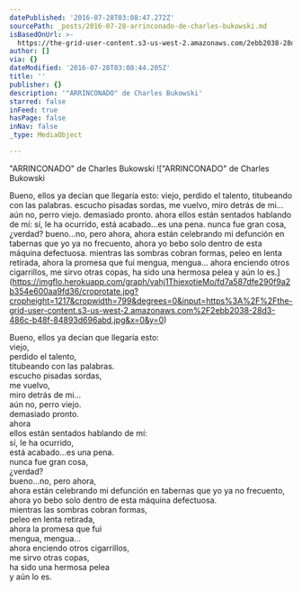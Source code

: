 ```yaml
---
datePublished: '2016-07-28T03:08:47.272Z'
sourcePath: _posts/2016-07-28-arrinconado-de-charles-bukowski.md
isBasedOnUrl: >-
  https://the-grid-user-content.s3-us-west-2.amazonaws.com/2ebb2038-28d3-486c-b48f-84893d696abd.jpg
author: []
via: {}
dateModified: '2016-07-28T03:08:44.205Z'
title: ''
publisher: {}
description: '"ARRINCONADO" de Charles Bukowski'
starred: false
inFeed: true
hasPage: false
inNav: false
_type: MediaObject

---
```

"ARRINCONADO" de Charles Bukowski
!["ARRINCONADO" de Charles Bukowski

Bueno, ellos ya decían que llegaría esto:
viejo,
perdido el talento,
titubeando con las palabras.
escucho pisadas sordas,
me vuelvo,
miro detrás de mi...
aún no, perro viejo.
demasiado pronto.
ahora
ellos están sentados hablando de mí:
sí, le ha ocurrido,
está acabado...es una pena.
nunca fue gran cosa,
¿verdad?
bueno...no, pero ahora,
ahora están celebrando mi defunción en tabernas que yo ya no frecuento,
ahora yo bebo solo dentro de esta máquina defectuosa.
mientras las sombras cobran formas,
peleo en lenta retirada,
ahora la promesa que fui
mengua, mengua...
ahora enciendo otros cigarrillos,
me sirvo otras copas,
ha sido una hermosa pelea
y aún lo es.](https://imgflo.herokuapp.com/graph/vahj1ThiexotieMo/fd7a587dfe290f9a2b354e600aa9fd36/croprotate.jpg?cropheight=1217&cropwidth=799&degrees=0&input=https%3A%2F%2Fthe-grid-user-content.s3-us-west-2.amazonaws.com%2F2ebb2038-28d3-486c-b48f-84893d696abd.jpg&x=0&y=0)

Bueno, ellos ya decían que llegaría esto:  
viejo,  
perdido el talento,  
titubeando con las palabras.  
escucho pisadas sordas,  
me vuelvo,  
miro detrás de mi...  
aún no, perro viejo.  
demasiado pronto.  
ahora  
ellos están sentados hablando de mí:  
sí, le ha ocurrido,  
está acabado...es una pena.  
nunca fue gran cosa,  
¿verdad?  
bueno...no, pero ahora,  
ahora están celebrando mi defunción en tabernas que yo ya no frecuento,  
ahora yo bebo solo dentro de esta máquina defectuosa.  
mientras las sombras cobran formas,  
peleo en lenta retirada,  
ahora la promesa que fui  
mengua, mengua...  
ahora enciendo otros cigarrillos,  
me sirvo otras copas,  
ha sido una hermosa pelea  
y aún lo es.